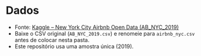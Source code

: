 # Dados

- Fonte: [Kaggle – New York City Airbnb Open Data (AB_NYC_2019)](https://www.kaggle.com/datasets/dgomonov/new-york-city-airbnb-open-data)
- Baixe o CSV original (`AB_NYC_2019.csv`) e renomeie para `airbnb_nyc.csv` antes de colocar nesta pasta.
- Este repositório usa uma amostra única (2019). 

